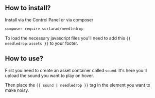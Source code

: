 ## How to install?
Install via the Control Panel or via composer

```bash
composer require sortarad/needledrop
```

To load the necessary javascript files you'll need to add this `{{ needledrop:assets }}` to your footer.

## How to use?
First you need to create an asset container called `sound`. It's here you'll upload the sound you want to play on hover.

Then place the `{{ sound | needledrop }}` tag in the element you want to make noisy.
